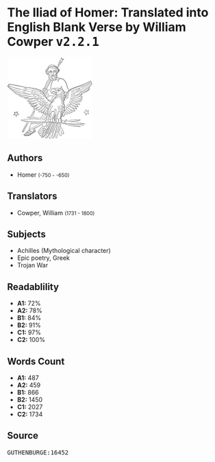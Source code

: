 # The Iliad of Homer: Translated into English Blank Verse by William Cowper <kbd>v2.2.1</kbd>

![](./cover.medium.jpg "")

## Authors


 - Homer <small>(-750 - -650)</small>

## Translators


 - Cowper, William <small>(1731 - 1800)</small>

## Subjects


 - Achilles (Mythological character)
 - Epic poetry, Greek
 - Trojan War

## Readablility


 - **A1:** 72%
 - **A2:** 78%
 - **B1:** 84%
 - **B2:** 91%
 - **C1:** 97%
 - **C2:** 100%

## Words Count


 - **A1:** 487
 - **A2:** 459
 - **B1:** 866
 - **B2:** 1450
 - **C1:** 2027
 - **C2:** 1734

## Source


<kbd>GUTHENBURGE:16452</kbd>
